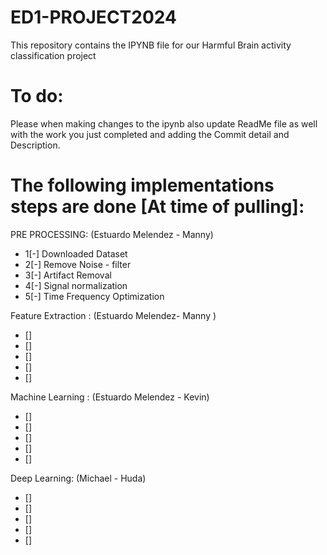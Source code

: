 # ED1-PROJECT2024
This repository contains the IPYNB file for our Harmful Brain activity classification project

# To do:
Please when making changes to the ipynb also  update ReadMe file as well with the work  you just completed and adding the Commit detail and Description.

# The following implementations steps are done [At time of pulling]:

PRE PROCESSING: (Estuardo Melendez - Manny)
- 1[-] Downloaded Dataset 
- 2[-] Remove Noise - filter 
- 3[-] Artifact Removal
- 4[-] Signal normalization 
- 5[-] Time Frequency Optimization 

Feature Extraction : (Estuardo Melendez- Manny )

- []
- []
- []
- []
- []


Machine Learning : (Estuardo Melendez - Kevin)

- []
- []
- []
- []
- []

Deep Learning: (Michael - Huda)

- []
- []
- []
- []
- []


 
